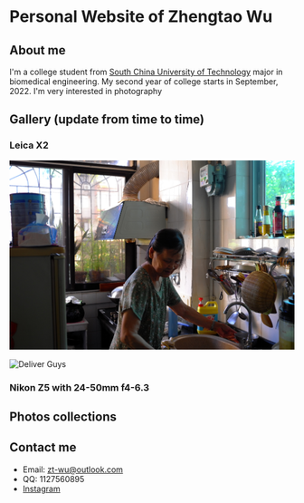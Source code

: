 # Personal Website of Zhengtao Wu

## About me

I'm a college student from [South China University of Technology](https://www.scut.edu.cn/) major in biomedical engineering. My second year of college starts in September, 2022. I'm very interested in photography

## Gallery (update from time to time)

### Leica X2

![Gramma](L9980422.JPG)

![Deliver Guys](L9980417.JPG)

### Nikon Z5 with 24-50mm f4-6.3

## Photos collections

## Contact me

  * Email: zt-wu@outlook.com
  * QQ: 1127560895
  * [Instagram](https://www.instagram.com/zhengtao_wu/)
